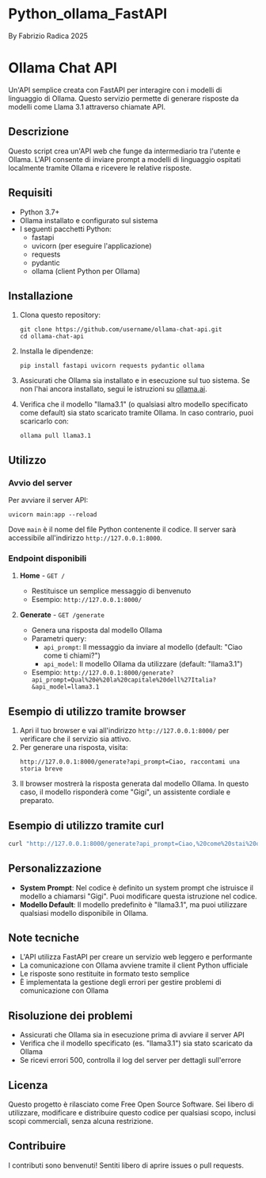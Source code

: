 # Python_ollama_FastAPI
By Fabrizio Radica 2025

# Ollama Chat API

Un'API semplice creata con FastAPI per interagire con i modelli di linguaggio di Ollama. Questo servizio permette di generare risposte da modelli come Llama 3.1 attraverso chiamate API.

## Descrizione

Questo script crea un'API web che funge da intermediario tra l'utente e Ollama. L'API consente di inviare prompt a modelli di linguaggio ospitati localmente tramite Ollama e ricevere le relative risposte.

## Requisiti

- Python 3.7+
- Ollama installato e configurato sul sistema
- I seguenti pacchetti Python:
  - fastapi
  - uvicorn (per eseguire l'applicazione)
  - requests
  - pydantic
  - ollama (client Python per Ollama)

## Installazione

1. Clona questo repository:
   ```
   git clone https://github.com/username/ollama-chat-api.git
   cd ollama-chat-api
   ```

2. Installa le dipendenze:
   ```
   pip install fastapi uvicorn requests pydantic ollama
   ```

3. Assicurati che Ollama sia installato e in esecuzione sul tuo sistema. Se non l'hai ancora installato, segui le istruzioni su [ollama.ai](https://ollama.ai/).

4. Verifica che il modello "llama3.1" (o qualsiasi altro modello specificato come default) sia stato scaricato tramite Ollama. In caso contrario, puoi scaricarlo con:
   ```
   ollama pull llama3.1
   ```

## Utilizzo

### Avvio del server

Per avviare il server API:

```
uvicorn main:app --reload
```

Dove `main` è il nome del file Python contenente il codice. Il server sarà accessibile all'indirizzo `http://127.0.0.1:8000`.

### Endpoint disponibili

1. **Home** - `GET /`
   - Restituisce un semplice messaggio di benvenuto
   - Esempio: `http://127.0.0.1:8000/`

2. **Generate** - `GET /generate`
   - Genera una risposta dal modello Ollama
   - Parametri query:
     - `api_prompt`: Il messaggio da inviare al modello (default: "Ciao come ti chiami?")
     - `api_model`: Il modello Ollama da utilizzare (default: "llama3.1")
   - Esempio: `http://127.0.0.1:8000/generate?api_prompt=Qual%20è%20la%20capitale%20dell%27Italia?&api_model=llama3.1`

## Esempio di utilizzo tramite browser

1. Apri il tuo browser e vai all'indirizzo `http://127.0.0.1:8000/` per verificare che il servizio sia attivo.
2. Per generare una risposta, visita:
   ```
   http://127.0.0.1:8000/generate?api_prompt=Ciao, raccontami una storia breve
   ```
3. Il browser mostrerà la risposta generata dal modello Ollama. In questo caso, il modello risponderà come "Gigi", un assistente cordiale e preparato.

## Esempio di utilizzo tramite curl

```bash
curl "http://127.0.0.1:8000/generate?api_prompt=Ciao,%20come%20stai%20oggi?&api_model=llama3.1"
```

## Personalizzazione

- **System Prompt**: Nel codice è definito un system prompt che istruisce il modello a chiamarsi "Gigi". Puoi modificare questa istruzione nel codice.
- **Modello Default**: Il modello predefinito è "llama3.1", ma puoi utilizzare qualsiasi modello disponibile in Ollama.

## Note tecniche

- L'API utilizza FastAPI per creare un servizio web leggero e performante
- La comunicazione con Ollama avviene tramite il client Python ufficiale
- Le risposte sono restituite in formato testo semplice
- È implementata la gestione degli errori per gestire problemi di comunicazione con Ollama

## Risoluzione dei problemi

- Assicurati che Ollama sia in esecuzione prima di avviare il server API
- Verifica che il modello specificato (es. "llama3.1") sia stato scaricato da Ollama
- Se ricevi errori 500, controlla il log del server per dettagli sull'errore

## Licenza

Questo progetto è rilasciato come Free Open Source Software. Sei libero di utilizzare, modificare e distribuire questo codice per qualsiasi scopo, inclusi scopi commerciali, senza alcuna restrizione.

## Contribuire

I contributi sono benvenuti! Sentiti libero di aprire issues o pull requests.

